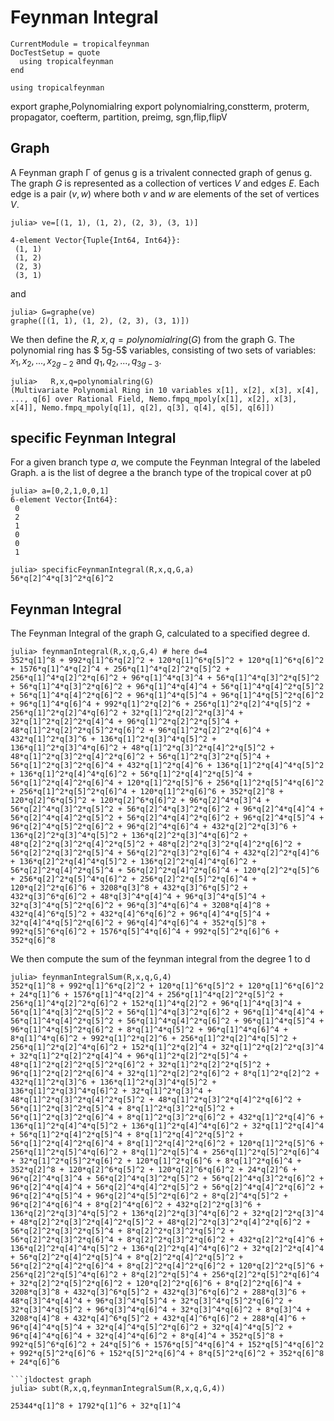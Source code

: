 # Feynman Integral

```@meta
CurrentModule = tropicalfeynman
DocTestSetup = quote
  using tropicalfeynman
end
```

```@setup tropicalfeynman
using tropicalfeynman
```

export graphe,Polynomialring
export polynomialring,constterm, proterm, propagator, coefterm, partition, preimg, sgn,flip,flipV

## Graph

A Feynman graph Γ of genus g is a trivalent connected graph of genus g.
The graph $G$ is represented as a collection of vertices $V$ and edges $E$. Each edge is a pair $(v,w)$ where both $v$ and $w$ are elements of the set of vertices $V$.

```jldoctest graph
julia> ve=[(1, 1), (1, 2), (2, 3), (3, 1)]

4-element Vector{Tuple{Int64, Int64}}:
 (1, 1)
 (1, 2)
 (2, 3)
 (3, 1)
```

and

```jldoctest graph
julia> G=graphe(ve)
graphe([(1, 1), (1, 2), (2, 3), (3, 1)])
```

We then define the $R,x,q=polynomialring(G)$ from the graph G.  The polynomial ring has $ 5g-5$ variables, consisting of two sets of variables: $x_{1},x_{2},...,x_{2g-2}$ and $q_{1},q_{2},...,q_{3g-3}$.

```jldoctest graph
julia>   R,x,q=polynomialring(G)
(Multivariate Polynomial Ring in 10 variables x[1], x[2], x[3], x[4], ..., q[6] over Rational Field, Nemo.fmpq_mpoly[x[1], x[2], x[3], x[4]], Nemo.fmpq_mpoly[q[1], q[2], q[3], q[4], q[5], q[6]])
```

## specific Feynman Integral

For a given branch type *a*, we compute the Feynman Integral of the labeled Graph.
a is the list of degree a the branch type of
the tropical cover at p0

```jldoctest graph
julia> a=[0,2,1,0,0,1]
6-element Vector{Int64}:
 0
 2
 1
 0
 0
 1
```

```jldoctest graph
julia> specificFeynmanIntegral(R,x,q,G,a)
56*q[2]^4*q[3]^2*q[6]^2
```

## Feynman Integral

The Feynman Integral of the graph G, calculated to a specified degree d.

```jldoctest graph
julia> feynmanIntegral(R,x,q,G,4) # here d=4
352*q[1]^8 + 992*q[1]^6*q[2]^2 + 120*q[1]^6*q[5]^2 + 120*q[1]^6*q[6]^2 + 1576*q[1]^4*q[2]^4 + 256*q[1]^4*q[2]^2*q[5]^2 + 256*q[1]^4*q[2]^2*q[6]^2 + 96*q[1]^4*q[3]^4 + 56*q[1]^4*q[3]^2*q[5]^2 + 56*q[1]^4*q[3]^2*q[6]^2 + 96*q[1]^4*q[4]^4 + 56*q[1]^4*q[4]^2*q[5]^2 + 56*q[1]^4*q[4]^2*q[6]^2 + 96*q[1]^4*q[5]^4 + 96*q[1]^4*q[5]^2*q[6]^2 + 96*q[1]^4*q[6]^4 + 992*q[1]^2*q[2]^6 + 256*q[1]^2*q[2]^4*q[5]^2 + 256*q[1]^2*q[2]^4*q[6]^2 + 32*q[1]^2*q[2]^2*q[3]^4 + 32*q[1]^2*q[2]^2*q[4]^4 + 96*q[1]^2*q[2]^2*q[5]^4 + 48*q[1]^2*q[2]^2*q[5]^2*q[6]^2 + 96*q[1]^2*q[2]^2*q[6]^4 + 432*q[1]^2*q[3]^6 + 136*q[1]^2*q[3]^4*q[5]^2 + 136*q[1]^2*q[3]^4*q[6]^2 + 48*q[1]^2*q[3]^2*q[4]^2*q[5]^2 + 48*q[1]^2*q[3]^2*q[4]^2*q[6]^2 + 56*q[1]^2*q[3]^2*q[5]^4 + 56*q[1]^2*q[3]^2*q[6]^4 + 432*q[1]^2*q[4]^6 + 136*q[1]^2*q[4]^4*q[5]^2 + 136*q[1]^2*q[4]^4*q[6]^2 + 56*q[1]^2*q[4]^2*q[5]^4 + 56*q[1]^2*q[4]^2*q[6]^4 + 120*q[1]^2*q[5]^6 + 256*q[1]^2*q[5]^4*q[6]^2 + 256*q[1]^2*q[5]^2*q[6]^4 + 120*q[1]^2*q[6]^6 + 352*q[2]^8 + 120*q[2]^6*q[5]^2 + 120*q[2]^6*q[6]^2 + 96*q[2]^4*q[3]^4 + 56*q[2]^4*q[3]^2*q[5]^2 + 56*q[2]^4*q[3]^2*q[6]^2 + 96*q[2]^4*q[4]^4 + 56*q[2]^4*q[4]^2*q[5]^2 + 56*q[2]^4*q[4]^2*q[6]^2 + 96*q[2]^4*q[5]^4 + 96*q[2]^4*q[5]^2*q[6]^2 + 96*q[2]^4*q[6]^4 + 432*q[2]^2*q[3]^6 + 136*q[2]^2*q[3]^4*q[5]^2 + 136*q[2]^2*q[3]^4*q[6]^2 + 48*q[2]^2*q[3]^2*q[4]^2*q[5]^2 + 48*q[2]^2*q[3]^2*q[4]^2*q[6]^2 + 56*q[2]^2*q[3]^2*q[5]^4 + 56*q[2]^2*q[3]^2*q[6]^4 + 432*q[2]^2*q[4]^6 + 136*q[2]^2*q[4]^4*q[5]^2 + 136*q[2]^2*q[4]^4*q[6]^2 + 56*q[2]^2*q[4]^2*q[5]^4 + 56*q[2]^2*q[4]^2*q[6]^4 + 120*q[2]^2*q[5]^6 + 256*q[2]^2*q[5]^4*q[6]^2 + 256*q[2]^2*q[5]^2*q[6]^4 + 120*q[2]^2*q[6]^6 + 3208*q[3]^8 + 432*q[3]^6*q[5]^2 + 432*q[3]^6*q[6]^2 + 48*q[3]^4*q[4]^4 + 96*q[3]^4*q[5]^4 + 32*q[3]^4*q[5]^2*q[6]^2 + 96*q[3]^4*q[6]^4 + 3208*q[4]^8 + 432*q[4]^6*q[5]^2 + 432*q[4]^6*q[6]^2 + 96*q[4]^4*q[5]^4 + 32*q[4]^4*q[5]^2*q[6]^2 + 96*q[4]^4*q[6]^4 + 352*q[5]^8 + 992*q[5]^6*q[6]^2 + 1576*q[5]^4*q[6]^4 + 992*q[5]^2*q[6]^6 + 352*q[6]^8
```

We then compute the sum of the feynman integral from the degree 1 to d

```jldoctest graph
julia> feynmanIntegralSum(R,x,q,G,4)
352*q[1]^8 + 992*q[1]^6*q[2]^2 + 120*q[1]^6*q[5]^2 + 120*q[1]^6*q[6]^2 + 24*q[1]^6 + 1576*q[1]^4*q[2]^4 + 256*q[1]^4*q[2]^2*q[5]^2 + 256*q[1]^4*q[2]^2*q[6]^2 + 152*q[1]^4*q[2]^2 + 96*q[1]^4*q[3]^4 + 56*q[1]^4*q[3]^2*q[5]^2 + 56*q[1]^4*q[3]^2*q[6]^2 + 96*q[1]^4*q[4]^4 + 56*q[1]^4*q[4]^2*q[5]^2 + 56*q[1]^4*q[4]^2*q[6]^2 + 96*q[1]^4*q[5]^4 + 96*q[1]^4*q[5]^2*q[6]^2 + 8*q[1]^4*q[5]^2 + 96*q[1]^4*q[6]^4 + 8*q[1]^4*q[6]^2 + 992*q[1]^2*q[2]^6 + 256*q[1]^2*q[2]^4*q[5]^2 + 256*q[1]^2*q[2]^4*q[6]^2 + 152*q[1]^2*q[2]^4 + 32*q[1]^2*q[2]^2*q[3]^4 + 32*q[1]^2*q[2]^2*q[4]^4 + 96*q[1]^2*q[2]^2*q[5]^4 + 48*q[1]^2*q[2]^2*q[5]^2*q[6]^2 + 32*q[1]^2*q[2]^2*q[5]^2 + 96*q[1]^2*q[2]^2*q[6]^4 + 32*q[1]^2*q[2]^2*q[6]^2 + 8*q[1]^2*q[2]^2 + 432*q[1]^2*q[3]^6 + 136*q[1]^2*q[3]^4*q[5]^2 + 136*q[1]^2*q[3]^4*q[6]^2 + 32*q[1]^2*q[3]^4 + 48*q[1]^2*q[3]^2*q[4]^2*q[5]^2 + 48*q[1]^2*q[3]^2*q[4]^2*q[6]^2 + 56*q[1]^2*q[3]^2*q[5]^4 + 8*q[1]^2*q[3]^2*q[5]^2 + 56*q[1]^2*q[3]^2*q[6]^4 + 8*q[1]^2*q[3]^2*q[6]^2 + 432*q[1]^2*q[4]^6 + 136*q[1]^2*q[4]^4*q[5]^2 + 136*q[1]^2*q[4]^4*q[6]^2 + 32*q[1]^2*q[4]^4 + 56*q[1]^2*q[4]^2*q[5]^4 + 8*q[1]^2*q[4]^2*q[5]^2 + 56*q[1]^2*q[4]^2*q[6]^4 + 8*q[1]^2*q[4]^2*q[6]^2 + 120*q[1]^2*q[5]^6 + 256*q[1]^2*q[5]^4*q[6]^2 + 8*q[1]^2*q[5]^4 + 256*q[1]^2*q[5]^2*q[6]^4 + 32*q[1]^2*q[5]^2*q[6]^2 + 120*q[1]^2*q[6]^6 + 8*q[1]^2*q[6]^4 + 352*q[2]^8 + 120*q[2]^6*q[5]^2 + 120*q[2]^6*q[6]^2 + 24*q[2]^6 + 96*q[2]^4*q[3]^4 + 56*q[2]^4*q[3]^2*q[5]^2 + 56*q[2]^4*q[3]^2*q[6]^2 + 96*q[2]^4*q[4]^4 + 56*q[2]^4*q[4]^2*q[5]^2 + 56*q[2]^4*q[4]^2*q[6]^2 + 96*q[2]^4*q[5]^4 + 96*q[2]^4*q[5]^2*q[6]^2 + 8*q[2]^4*q[5]^2 + 96*q[2]^4*q[6]^4 + 8*q[2]^4*q[6]^2 + 432*q[2]^2*q[3]^6 + 136*q[2]^2*q[3]^4*q[5]^2 + 136*q[2]^2*q[3]^4*q[6]^2 + 32*q[2]^2*q[3]^4 + 48*q[2]^2*q[3]^2*q[4]^2*q[5]^2 + 48*q[2]^2*q[3]^2*q[4]^2*q[6]^2 + 56*q[2]^2*q[3]^2*q[5]^4 + 8*q[2]^2*q[3]^2*q[5]^2 + 56*q[2]^2*q[3]^2*q[6]^4 + 8*q[2]^2*q[3]^2*q[6]^2 + 432*q[2]^2*q[4]^6 + 136*q[2]^2*q[4]^4*q[5]^2 + 136*q[2]^2*q[4]^4*q[6]^2 + 32*q[2]^2*q[4]^4 + 56*q[2]^2*q[4]^2*q[5]^4 + 8*q[2]^2*q[4]^2*q[5]^2 + 56*q[2]^2*q[4]^2*q[6]^4 + 8*q[2]^2*q[4]^2*q[6]^2 + 120*q[2]^2*q[5]^6 + 256*q[2]^2*q[5]^4*q[6]^2 + 8*q[2]^2*q[5]^4 + 256*q[2]^2*q[5]^2*q[6]^4 + 32*q[2]^2*q[5]^2*q[6]^2 + 120*q[2]^2*q[6]^6 + 8*q[2]^2*q[6]^4 + 3208*q[3]^8 + 432*q[3]^6*q[5]^2 + 432*q[3]^6*q[6]^2 + 288*q[3]^6 + 48*q[3]^4*q[4]^4 + 96*q[3]^4*q[5]^4 + 32*q[3]^4*q[5]^2*q[6]^2 + 32*q[3]^4*q[5]^2 + 96*q[3]^4*q[6]^4 + 32*q[3]^4*q[6]^2 + 8*q[3]^4 + 3208*q[4]^8 + 432*q[4]^6*q[5]^2 + 432*q[4]^6*q[6]^2 + 288*q[4]^6 + 96*q[4]^4*q[5]^4 + 32*q[4]^4*q[5]^2*q[6]^2 + 32*q[4]^4*q[5]^2 + 96*q[4]^4*q[6]^4 + 32*q[4]^4*q[6]^2 + 8*q[4]^4 + 352*q[5]^8 + 992*q[5]^6*q[6]^2 + 24*q[5]^6 + 1576*q[5]^4*q[6]^4 + 152*q[5]^4*q[6]^2 + 992*q[5]^2*q[6]^6 + 152*q[5]^2*q[6]^4 + 8*q[5]^2*q[6]^2 + 352*q[6]^8 + 24*q[6]^6

```jldoctest graph
julia> subt(R,x,q,feynmanIntegralSum(R,x,q,G,4))

25344*q[1]^8 + 1792*q[1]^6 + 32*q[1]^4

```
